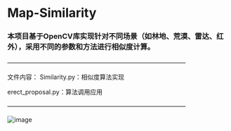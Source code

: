 # Map-Similarity

### 本项目基于OpenCV库实现针对不同场景（如林地、荒漠、雷达、红外），采用不同的参数和方法进行相似度计算。
—————————————————————————————

文件内容：
Similarity.py：相似度算法实现

erect_proposal.py：算法调用应用

—————————————————————————————

![image](https://github.com/user-attachments/assets/1cf52550-f832-49f3-ab3e-949af557efd5)
